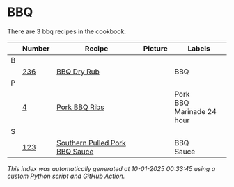 # BBQ

There are 3 bbq recipes in the cookbook.

| |Number|Recipe|Picture|Labels|
|-|------|------|-------|------|
| B||||
||[236](https://github.com/bryanbr23/Recipes/issues/236)|[BBQ Dry Rub](https://github.com/bryanbr23/Recipes/issues/236)| |BBQ|
| P||||
||[4](https://github.com/bryanbr23/Recipes/issues/4)|[Pork BBQ Ribs](https://github.com/bryanbr23/Recipes/issues/4)| |Pork<br>BBQ<br>Marinade 24 hour|
| S||||
||[123](https://github.com/bryanbr23/Recipes/issues/123)|[Southern Pulled Pork BBQ Sauce](https://github.com/bryanbr23/Recipes/issues/123)| |BBQ<br>Sauce|

_This index was automatically generated at 10-01-2025 00:33:45 using a custom Python script and GitHub Action._